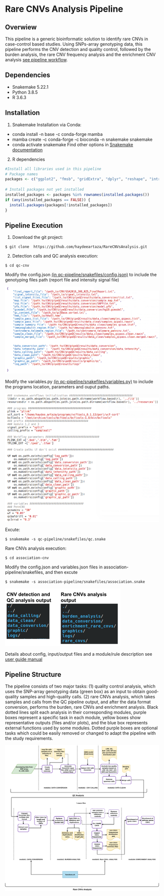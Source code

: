 Rare CNVs Analysis Pipeline
======

Overwiew
-----------------------------
This pipeline is a generic bioinformatic solution to identify rare CNVs in case-control based studies. Using SNPs-array genotyping data, this pipeline performs the CNV detection and quality control, followed by the burden analysis, the rare CNV frequency analysis and the enrichment CNV analysis [see pipeline workflow](manual/images/Rare_CNV_pipeline-drawio.png).

Dependencies
-----------------------------
- Snakemake 5.22.1
- Python 3.8.5
- R 3.6.3

Installation
-----------------------------
1. Snakemake
Installation via Conda:
- conda install -n base -c conda-forge mamba
- mamba create -c conda-forge -c bioconda -n snakemake snakemake
- conda activate snakemake
Find other options in [Snakemake documentation](https://snakemake.readthedocs.io/en/stable/getting_started/installation.html)

2. R dependencies
``` r
#Install all libraries used in this pipeline
# Package names
packages <- c("ggplot2", "fmsb", "gridExtra", "dplyr", "reshape", "introdataviz")

# Install packages not yet installed
installed_packages <- packages %in% rownames(installed.packages())
if (any(installed_packages == FALSE)) {
  install.packages(packages[!installed_packages])
}
```
Pipeline Execution
-----------------------------
1. Download the git project:
```
$ git clone  https://github.com/haydeeartaza/RareCNVsAnalysis.git
```
2. Detection calls and QC analysis execution: 
```
$ cd qc-cnv
```
Modify the config.json [(in qc-pipeline/snakefiles/config.json)](qc-cnv/qc-pipeline/snakefiles/config.json) to include the genotyping files path (report file and intensity signal file)

![config.json](manual/images/config_QC_file.png)

Modify the variables.py [(in qc-pipeline/snakefiles/variables.py)](qc-cnv/qc-pipeline/snakefiles/variables.py) to include the programs location, parameters and ouput paths.

![variable.py](manual/images/variables_QC_file.png)

Excute:
```
$ snakemake -s qc-pipeline/snakefiles/qc.snake
```

Rare CNVs analysis execution:
```
$ cd association-cnv
```
Modify the config.json and variables.json files in association-pipeline/snakefiles, and then excute
```
$ snakemake -s association-pipeline/snakefiles/association.snake
```
![Output directroies](manual/images/pipeline_output_dirs.png)

Details about config, input/output files and a module/rule description see [user guide manual](manual/Rare_CNVs_pipeline_guide.pdf)

Pipeline Structure
-----------------------------
The pipeline consists of two major tasks: (1) quality control analysis, which uses the SNP-array genotyping data (green box) as an input to obtain good-quality samples and high-quality calls. (2) rare CNVs analysis, which takes samples and calls from the QC pipeline output, and after the data format conversion, performs the burden, rare CNVs and enrichment analysis. Black dotted lines split each analysis in their corresponding modules, purple boxes represent a specific task in each module, yellow boxes show representative outputs (files and/or plots), and the blue box represents external functions used by some modules. Dotted purple boxes are optional tasks which could be easily removed or changed to adapt the pipeline with the study requirements.

![Pipeline workflow](manual/images/Rare_CNV_pipeline-drawio.png)
